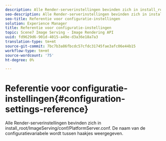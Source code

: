 ```yaml
---
description: Alle Render-serverinstellingen bevinden zich in install_root/ImageServing/conf/PlatformServer.conf. De naam van de configuratievariabele wordt tussen haakjes weergegeven.
seo-description: Alle Render-serverinstellingen bevinden zich in install_root/ImageServing/conf/PlatformServer.conf. De naam van de configuratievariabele wordt tussen haakjes weergegeven.
seo-title: Referentie voor configuratie-instellingen
solution: Experience Manager
title: Referentie voor configuratie-instellingen
topic: Scene7 Image Serving - Image Rendering API
uuid: fd9629d6-901d-4015-a49e-d3a36e18a7a3
translation-type: tm+mt
source-git-commit: 7bc7b3a86fbcdc57cfdc31745fae3afc06e44b15
workflow-type: tm+mt
source-wordcount: '75'
ht-degree: 0%

---
```



# Referentie voor configuratie-instellingen{#configuration-settings-reference}

Alle Render-serverinstellingen bevinden zich in install_root/ImageServing/conf/PlatformServer.conf. De naam van de configuratievariabele wordt tussen haakjes weergegeven.


